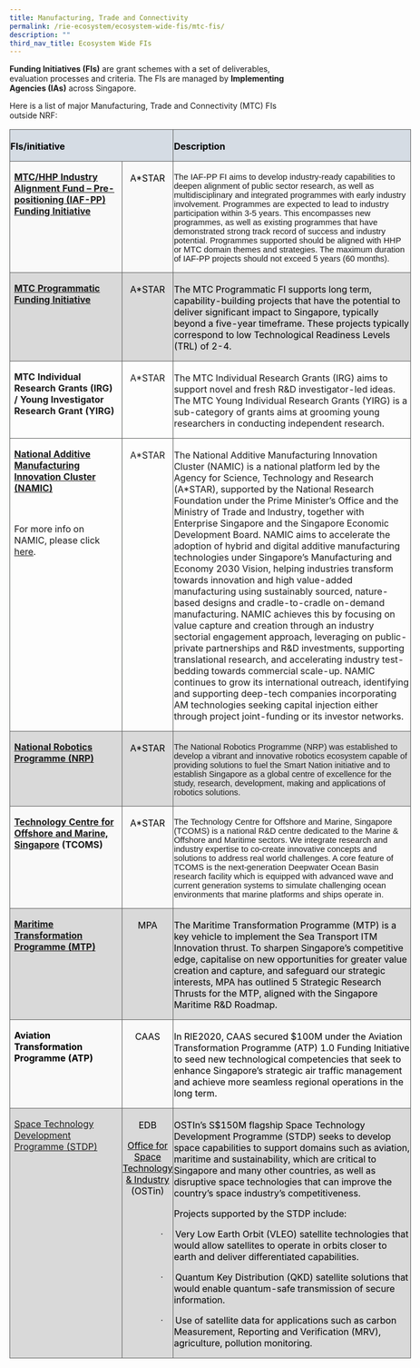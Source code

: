 ```yaml
---
title: Manufacturing, Trade and Connectivity
permalink: /rie-ecosystem/ecosystem-wide-fis/mtc-fis/
description: ""
third_nav_title: Ecosystem Wide FIs
---
```

**Funding Initiatives (FIs)** are grant schemes with a set of deliverables, evaluation processes and criteria. The FIs are managed by **Implementing Agencies (IAs)** across Singapore.

Here is a list of major Manufacturing, Trade and Connectivity (MTC) FIs outside NRF:

<table class="MsoNormalTable" border="0" cellspacing="0" cellpadding="0" width="708" style="width:531.1pt;border-collapse:collapse;mso-yfti-tbllook:1184;
 mso-padding-alt:0cm 0cm 0cm 0cm"><tbody><tr style="mso-yfti-irow:0;mso-yfti-firstrow:yes;height:13.45pt"><td width="264" colspan="2" style="width:197.95pt;border:solid #606160 1.0pt;
  background:#D5DCE4;mso-background-themecolor:text2;mso-background-themetint:
  51;padding:2.25pt .45pt 0cm .45pt;height:13.45pt"><p class="MsoNormal"><b><span style="color:black;mso-color-alt:windowtext">FIs/initiative</span></b></p></td><td width="444" style="width:333.15pt;border:solid #606160 1.0pt;border-left:
  none;mso-border-left-alt:solid #606160 1.0pt;background:#D5DCE4;mso-background-themecolor:
  text2;mso-background-themetint:51;padding:2.25pt .45pt 0cm .45pt;height:13.45pt"><p class="MsoNormal"><b><span style="color:black;mso-color-alt:windowtext">Description</span></b></p></td></tr><tr style="mso-yfti-irow:1;height:27.45pt"><td width="188" valign="top" style="width:141.25pt;border:solid #606160 1.0pt;
  border-top:none;mso-border-top-alt:solid #606160 1.0pt;background:#F9F9F9;
  padding:.75pt 5.4pt 0cm 5.4pt;height:27.45pt"><p class="MsoNormal"><span style="color:black;mso-color-alt:windowtext"><a href="https://www.a-star.edu.sg/Research/funding-opportunities/iaf-pp"><b>MTC/HHP Industry Alignment Fund – Pre-positioning (IAF-PP) Funding Initiative</b></a></span><b></b></p></td><td width="76" valign="top" style="width:2.0cm;border-top:none;border-left:none;
  border-bottom:solid #606160 1.0pt;border-right:solid #606160 1.0pt;
  mso-border-top-alt:solid #606160 1.0pt;mso-border-left-alt:solid #606160 1.0pt;
  background:#F9F9F9;padding:2.25pt .45pt 0cm .45pt;height:27.45pt"><p class="MsoNormal" align="center" style="text-align:center"><span style="color:black;mso-color-alt:windowtext">A*STAR</span></p></td><td width="444" valign="top" style="width:333.15pt;border-top:none;border-left:
  none;border-bottom:solid #606160 1.0pt;border-right:solid #606160 1.0pt;
  mso-border-top-alt:solid #606160 1.0pt;mso-border-left-alt:solid #606160 1.0pt;
  background:#F9F9F9;padding:2.25pt .45pt 0cm .45pt;height:27.45pt"><p class="Default"><span style="font-size:11.0pt;font-family:&quot;Calibri&quot;,sans-serif;
  mso-ascii-theme-font:minor-latin;mso-hansi-theme-font:minor-latin;mso-bidi-font-family:
  &quot;Times New Roman&quot;;mso-bidi-theme-font:minor-bidi">The IAF-PP FI aims to develop industry-ready capabilities to deepen alignment of public sector research, as well as multidisciplinary and integrated programmes with early industry involvement. Programmes are expected to lead to industry participation within 3-5 years. This encompasses new programmes, as well as existing programmes that have demonstrated strong track record of success and industry potential. Programmes supported should be aligned with HHP or MTC domain themes and strategies. The maximum duration of IAF-PP projects should not exceed 5 years (60 months).</span><span style="font-size:11.0pt;
  font-family:&quot;Calibri&quot;,sans-serif;mso-ascii-theme-font:minor-latin;mso-hansi-theme-font:
  minor-latin;mso-bidi-font-family:&quot;Times New Roman&quot;;mso-bidi-theme-font:minor-bidi;
  color:windowtext;mso-color-alt:windowtext"></span></p></td></tr><tr style="mso-yfti-irow:2;height:27.45pt"><td width="188" valign="top" style="width:141.25pt;border:solid #606160 1.0pt;
  border-top:none;mso-border-top-alt:solid #606160 1.0pt;background:#D9D9D9;
  mso-background-themecolor:background1;mso-background-themeshade:217;
  padding:.75pt 5.4pt 0cm 5.4pt;height:27.45pt"><p class="MsoNormal"><span style="color:black;mso-color-alt:windowtext"><a href="https://www.a-star.edu.sg/Research/funding-opportunities/ame-programmatic-funds"><b>MTC Programmatic Funding Initiative</b></a></span></p></td><td width="76" valign="top" style="width:2.0cm;border-top:none;border-left:none;
  border-bottom:solid #606160 1.0pt;border-right:solid #606160 1.0pt;
  mso-border-top-alt:solid #606160 1.0pt;mso-border-left-alt:solid #606160 1.0pt;
  background:#D9D9D9;mso-background-themecolor:background1;mso-background-themeshade:
  217;padding:2.25pt .45pt 0cm .45pt;height:27.45pt"><p class="MsoNormal" align="center" style="text-align:center"><span style="color:black;mso-color-alt:windowtext">A*STAR</span></p></td><td width="444" valign="top" style="width:333.15pt;border-top:none;border-left:
  none;border-bottom:solid #606160 1.0pt;border-right:solid #606160 1.0pt;
  mso-border-top-alt:solid #606160 1.0pt;mso-border-left-alt:solid #606160 1.0pt;
  background:#D9D9D9;mso-background-themecolor:background1;mso-background-themeshade:
  217;padding:2.25pt .45pt 0cm .45pt;height:27.45pt"><p class="MsoNormal"><span style="color:black;mso-color-alt:windowtext">The MTC Programmatic FI supports long term, capability-building projects that have the potential to deliver significant impact to Singapore, typically beyond a five-year timeframe. These projects typically correspond to low Technological Readiness Levels (TRL) of 2-4.</span></p></td></tr><tr style="mso-yfti-irow:3;height:27.45pt"><td width="188" valign="top" style="width:141.25pt;border:solid #606160 1.0pt;
  border-top:none;mso-border-top-alt:solid #606160 1.0pt;padding:.75pt 5.4pt 0cm 5.4pt;
  height:27.45pt"><p class="MsoNormal"><span class="MsoHyperlink"><b>MTC Individual Research Grants (IRG) / Young Investigator Research Grant (YIRG)</b></span></p></td><td width="76" valign="top" style="width:2.0cm;border-top:none;border-left:none;
  border-bottom:solid #606160 1.0pt;border-right:solid #606160 1.0pt;
  mso-border-top-alt:solid #606160 1.0pt;mso-border-left-alt:solid #606160 1.0pt;
  padding:2.25pt .45pt 0cm .45pt;height:27.45pt"><p class="MsoNormal" align="center" style="text-align:center">A*STAR</p></td><td width="444" valign="top" style="width:333.15pt;border-top:none;border-left:
  none;border-bottom:solid #606160 1.0pt;border-right:solid #606160 1.0pt;
  mso-border-top-alt:solid #606160 1.0pt;mso-border-left-alt:solid #606160 1.0pt;
  padding:2.25pt .45pt 0cm .45pt;height:27.45pt"><p class="MsoNormal">The MTC Individual Research Grants (IRG) aims to support novel and fresh R&amp;D investigator-led ideas. The MTC Young Individual Research Grants (YIRG) is a sub-category of grants aims at grooming young researchers in conducting independent research.</p></td></tr><tr style="mso-yfti-irow:4;height:27.45pt"><td width="188" valign="top" style="width:141.25pt;border:solid #606160 1.0pt;
  border-top:none;mso-border-top-alt:solid #606160 1.0pt;padding:.75pt 5.4pt 0cm 5.4pt;
  height:27.45pt"><p class="MsoNormal"><a href="https://namic.sg/"><b>National Additive Manufacturing Innovation Cluster (NAMIC)</b></a><span class="MsoHyperlink"><b></b></span></p><p class="MsoNormal">&nbsp;</p><p class="MsoNormal">For more info on NAMIC, please click <a href="https://www.nrf.gov.sg/programmes/translational-platforms/">here</a>.<span class="MsoHyperlink"><b></b></span></p></td><td width="76" valign="top" style="width:2.0cm;border-top:none;border-left:none;
  border-bottom:solid #606160 1.0pt;border-right:solid #606160 1.0pt;
  mso-border-top-alt:solid #606160 1.0pt;mso-border-left-alt:solid #606160 1.0pt;
  padding:2.25pt .45pt 0cm .45pt;height:27.45pt"><p class="MsoNormal" align="center" style="text-align:center">A*STAR</p></td><td width="444" valign="top" style="width:333.15pt;border-top:none;border-left:
  none;border-bottom:solid #606160 1.0pt;border-right:solid #606160 1.0pt;
  mso-border-top-alt:solid #606160 1.0pt;mso-border-left-alt:solid #606160 1.0pt;
  padding:2.25pt .45pt 0cm .45pt;height:27.45pt"><p class="MsoNormal">The National Additive Manufacturing Innovation Cluster (NAMIC) is a national platform led by the Agency for Science, Technology and Research (A*STAR), supported by the National Research Foundation under the Prime Minister’s Office and the Ministry of Trade and Industry, together with Enterprise Singapore and the Singapore Economic Development Board. NAMIC aims to accelerate the adoption of hybrid and digital additive manufacturing technologies under Singapore’s Manufacturing and Economy 2030 Vision, helping industries transform towards innovation and high value-added manufacturing using sustainably sourced, nature-based designs and cradle-to-cradle on-demand manufacturing. NAMIC achieves this by focusing on value capture and creation through an industry sectorial engagement approach, leveraging on public-private partnerships and R&amp;D investments, supporting translational research, and accelerating industry test-bedding towards commercial scale-up. NAMIC continues to grow its international outreach, identifying and supporting deep-tech companies incorporating AM technologies seeking capital injection either through project joint-funding or its investor networks.</p></td></tr><tr style="mso-yfti-irow:5;height:27.45pt"><td width="188" valign="top" style="width:141.25pt;border:solid #606160 1.0pt;
  border-top:none;mso-border-top-alt:solid #606160 1.0pt;background:#D9D9D9;
  mso-background-themecolor:background1;mso-background-themeshade:217;
  padding:.75pt 5.4pt 0cm 5.4pt;height:27.45pt"><p class="MsoNormal"><span style="color:black;mso-color-alt:windowtext"><a href="https://www.nrp.gov.sg/"><b>National Robotics Programme</b></a><a href="https://www.nrp.gov.sg/"><b> (NRP)</b></a></span></p></td><td width="76" valign="top" style="width:2.0cm;border-top:none;border-left:none;
  border-bottom:solid #606160 1.0pt;border-right:solid #606160 1.0pt;
  mso-border-top-alt:solid #606160 1.0pt;mso-border-left-alt:solid #606160 1.0pt;
  background:#D9D9D9;mso-background-themecolor:background1;mso-background-themeshade:
  217;padding:2.25pt .45pt 0cm .45pt;height:27.45pt"><p class="MsoNormal" align="center" style="text-align:center"><span style="color:black;mso-color-alt:windowtext">A*STAR</span></p></td><td width="444" valign="top" style="width:333.15pt;border-top:none;border-left:
  none;border-bottom:solid #606160 1.0pt;border-right:solid #606160 1.0pt;
  mso-border-top-alt:solid #606160 1.0pt;mso-border-left-alt:solid #606160 1.0pt;
  background:#D9D9D9;mso-background-themecolor:background1;mso-background-themeshade:
  217;padding:2.25pt .45pt 0cm .45pt;height:27.45pt"><p class="Default"><span style="font-size:11.0pt;font-family:&quot;Calibri&quot;,sans-serif;
  mso-ascii-theme-font:minor-latin;mso-hansi-theme-font:minor-latin;mso-bidi-font-family:
  &quot;Times New Roman&quot;;mso-bidi-theme-font:minor-bidi">The National Robotics Programme (NRP) was established to develop a vibrant and innovative robotics ecosystem capable of providing solutions to fuel the Smart Nation initiative and to establish Singapore as a global centre of excellence for the study, research, development, making and applications of robotics solutions.</span></p></td></tr><tr style="mso-yfti-irow:6;height:27.45pt"><td width="188" valign="top" style="width:141.25pt;border:solid #606160 1.0pt;
  border-top:none;mso-border-top-alt:solid #606160 1.0pt;background:#F9F9F9;
  padding:.75pt 5.4pt 0cm 5.4pt;height:27.45pt"><p class="MsoNormal"><span style="color:black;mso-color-alt:windowtext"><a href="https://www.tcoms.sg/"><b>Technology Centre for Offshore and Marine, Singapore</b></a></span><span class="MsoHyperlink"><b> (TCOMS)</b></span></p></td><td width="76" valign="top" style="width:2.0cm;border-top:none;border-left:none;
  border-bottom:solid #606160 1.0pt;border-right:solid #606160 1.0pt;
  mso-border-top-alt:solid #606160 1.0pt;mso-border-left-alt:solid #606160 1.0pt;
  background:#F9F9F9;padding:2.25pt .45pt 0cm .45pt;height:27.45pt"><p class="MsoNormal" align="center" style="text-align:center"><span style="color:black;mso-color-alt:windowtext">A*STAR</span></p></td><td width="444" valign="top" style="width:333.15pt;border-top:none;border-left:
  none;border-bottom:solid #606160 1.0pt;border-right:solid #606160 1.0pt;
  mso-border-top-alt:solid #606160 1.0pt;mso-border-left-alt:solid #606160 1.0pt;
  background:#F9F9F9;padding:2.25pt .45pt 0cm .45pt;height:27.45pt"><p class="Default"><span style="font-size:11.0pt;font-family:&quot;Calibri&quot;,sans-serif;
  mso-ascii-theme-font:minor-latin;mso-hansi-theme-font:minor-latin;mso-bidi-font-family:
  &quot;Times New Roman&quot;;mso-bidi-theme-font:minor-bidi">The&nbsp;Technology Centre for Offshore and Marine, Singapore (TCOMS)&nbsp;is a national R&amp;D centre dedicated to the Marine &amp; Offshore and Maritime sectors. We integrate research and industry expertise to co-create innovative concepts and solutions to address real world challenges. A core feature of TCOMS is the next-generation Deepwater Ocean Basin research facility which is equipped with advanced wave and current generation systems to simulate challenging ocean environments that marine platforms and ships operate in.</span><span style="font-size:11.0pt;font-family:&quot;Calibri&quot;,sans-serif;mso-ascii-theme-font:
  minor-latin;mso-hansi-theme-font:minor-latin;mso-bidi-font-family:&quot;Times New Roman&quot;;
  mso-bidi-theme-font:minor-bidi;color:windowtext;mso-color-alt:windowtext"></span></p></td></tr><tr style="mso-yfti-irow:7;height:27.45pt"><td width="188" valign="top" style="width:141.25pt;border:solid #606160 1.0pt;
  border-top:none;mso-border-top-alt:solid #606160 1.0pt;background:#D9D9D9;
  mso-background-themecolor:background1;mso-background-themeshade:217;
  padding:.75pt 5.4pt 0cm 5.4pt;height:27.45pt"><p class="MsoNormal"><span style="color:black;mso-color-alt:windowtext"><a href="https://www.mpa.gov.sg/maritime-singapore/innovation-and-r-d/maritime-innovation-ecosystem/maritime-transformation-programme"><b>Maritime</b> <b>Transformation</b> <b>Programme (MTP)</b></a></span></p></td><td width="76" valign="top" style="width:2.0cm;border-top:none;border-left:none;
  border-bottom:solid #606160 1.0pt;border-right:solid #606160 1.0pt;
  mso-border-top-alt:solid #606160 1.0pt;mso-border-left-alt:solid #606160 1.0pt;
  background:#D9D9D9;mso-background-themecolor:background1;mso-background-themeshade:
  217;padding:2.25pt .45pt 0cm .45pt;height:27.45pt"><p class="MsoNormal" align="center" style="text-align:center"><span style="color:black;mso-color-alt:windowtext">MPA</span></p></td><td width="444" valign="top" style="width:333.15pt;border-top:none;border-left:
  none;border-bottom:solid #606160 1.0pt;border-right:solid #606160 1.0pt;
  mso-border-top-alt:solid #606160 1.0pt;mso-border-left-alt:solid #606160 1.0pt;
  background:#D9D9D9;mso-background-themecolor:background1;mso-background-themeshade:
  217;padding:2.25pt .45pt 0cm .45pt;height:27.45pt"><p class="MsoNormal"><span style="color:black;mso-color-alt:windowtext">The Maritime Transformation Programme (MTP) is a key vehicle to implement the Sea Transport ITM Innovation thrust. To sharpen Singapore’s competitive edge, capitalise on new opportunities for greater value creation and capture, and safeguard our strategic interests, MPA has outlined 5 Strategic Research Thrusts for the MTP, aligned with the Singapore Maritime R&amp;D Roadmap.</span></p></td></tr><tr style="mso-yfti-irow:8;height:27.45pt"><td width="188" valign="top" style="width:141.25pt;border:solid #606160 1.0pt;
  border-top:none;mso-border-top-alt:solid #606160 1.0pt;background:#F9F9F9;
  padding:.75pt 5.4pt 0cm 5.4pt;height:27.45pt"><p class="MsoNormal"><b><span style="color:black;mso-color-alt:windowtext">Aviation Transformation Programme (ATP)</span></b></p></td><td width="76" valign="top" style="width:2.0cm;border-top:none;border-left:none;
  border-bottom:solid #606160 1.0pt;border-right:solid #606160 1.0pt;
  mso-border-top-alt:solid #606160 1.0pt;mso-border-left-alt:solid #606160 1.0pt;
  background:#F9F9F9;padding:2.25pt .45pt 0cm .45pt;height:27.45pt"><p class="MsoNormal" align="center" style="text-align:center"><span style="color:black;mso-color-alt:windowtext">CAAS</span></p></td><td width="444" valign="top" style="width:333.15pt;border-top:none;border-left:
  none;border-bottom:solid #606160 1.0pt;border-right:solid #606160 1.0pt;
  mso-border-top-alt:solid #606160 1.0pt;mso-border-left-alt:solid #606160 1.0pt;
  background:#F9F9F9;padding:2.25pt .45pt 0cm .45pt;height:27.45pt"><p class="MsoNormal"><span style="mso-bidi-font-family:Arial;color:black;
  mso-color-alt:windowtext">In RIE2020, CAAS secured $100M under the Aviation Transformation Programme (ATP) 1.0 Funding Initiative to seed new technological competencies that seek to enhance Singapore’s strategic air traffic management and achieve more seamless regional operations in the long term.</span></p></td></tr><tr style="mso-yfti-irow:9;mso-yfti-lastrow:yes;height:27.45pt"><td width="188" valign="top" style="width:141.25pt;border:solid #606160 1.0pt;
  border-top:none;mso-border-top-alt:solid #606160 1.0pt;background:#D9D9D9;
  mso-background-themecolor:background1;mso-background-themeshade:217;
  padding:.75pt 5.4pt 0cm 5.4pt;height:27.45pt"><p class="MsoNormal"><span style="color:black;mso-color-alt:windowtext"><a href="https://www.space.gov.sg/resources/stdp/">Space Technology Development Programme (STDP)</a></span></p></td><td width="76" valign="top" style="width:2.0cm;border-top:none;border-left:none;
  border-bottom:solid #606160 1.0pt;border-right:solid #606160 1.0pt;
  mso-border-top-alt:solid #606160 1.0pt;mso-border-left-alt:solid #606160 1.0pt;
  background:#D9D9D9;mso-background-themecolor:background1;mso-background-themeshade:
  217;padding:2.25pt .45pt 0cm .45pt;height:27.45pt"><p class="MsoNormal" align="center" style="text-align:center"><span style="color:black;mso-color-alt:windowtext">EDB</span></p><p class="MsoNormal" align="center" style="text-align:center"><span style="color:black;mso-color-alt:windowtext"><a href="https://www.space.gov.sg/"><span style="color:black;mso-color-alt:windowtext;
  text-decoration:none;text-underline:none">Office for Space Technology &amp; Industry</span></a> (OSTin)</span></p></td><td width="444" valign="top" style="width:333.15pt;border-top:none;border-left:
  none;border-bottom:solid #606160 1.0pt;border-right:solid #606160 1.0pt;
  mso-border-top-alt:solid #606160 1.0pt;mso-border-left-alt:solid #606160 1.0pt;
  background:#D9D9D9;mso-background-themecolor:background1;mso-background-themeshade:
  217;padding:2.25pt .45pt 0cm .45pt;height:27.45pt"><p class="MsoNormal"><span style="mso-bidi-font-family:Arial;color:black;
  mso-color-alt:windowtext">OSTIn’s S$150M flagship Space Technology Development Programme (STDP) seeks to develop space capabilities to support domains such as aviation, maritime and sustainability, which are critical to Singapore and many other countries, as well as disruptive space technologies that can improve the country’s space industry’s competitiveness.</span><span style="mso-bidi-font-family:Arial"></span></p><p class="MsoNormal"><span style="mso-bidi-font-family:Arial;color:black;
  mso-color-alt:windowtext">Projects supported by the STDP include:</span><span style="mso-bidi-font-family:Arial"></span></p><p class="MsoListParagraphCxSpFirst" style="text-indent:-18.0pt;mso-list:l0 level1 lfo1"><span style="font-family:Symbol;mso-fareast-font-family:Symbol;mso-bidi-font-family:
  Symbol"><span style="mso-list:Ignore">·<span style="font:7.0pt &quot;Times New Roman&quot;">&nbsp;&nbsp;&nbsp;&nbsp;&nbsp;&nbsp;&nbsp;&nbsp; </span></span></span><span style="mso-bidi-font-family:Arial;
  color:black;mso-color-alt:windowtext">Very Low Earth Orbit (VLEO) satellite technologies that would allow satellites to operate in orbits closer to earth and deliver differentiated capabilities.</span><span style="mso-bidi-font-family:
  Arial"></span></p><p class="MsoListParagraphCxSpMiddle" style="text-indent:-18.0pt;mso-list:l0 level1 lfo1"><span style="font-family:Symbol;mso-fareast-font-family:Symbol;mso-bidi-font-family:
  Symbol"><span style="mso-list:Ignore">·<span style="font:7.0pt &quot;Times New Roman&quot;">&nbsp;&nbsp;&nbsp;&nbsp;&nbsp;&nbsp;&nbsp;&nbsp; </span></span></span><span style="mso-bidi-font-family:Arial;
  color:black;mso-color-alt:windowtext">Quantum Key Distribution (QKD) satellite solutions that would enable quantum-safe transmission of secure information.</span><span style="mso-bidi-font-family:Arial"></span></p><p class="MsoListParagraphCxSpLast" style="text-indent:-18.0pt;mso-list:l0 level1 lfo1"><span style="font-family:Symbol;mso-fareast-font-family:Symbol;mso-bidi-font-family:
  Symbol"><span style="mso-list:Ignore">·<span style="font:7.0pt &quot;Times New Roman&quot;">&nbsp;&nbsp;&nbsp;&nbsp;&nbsp;&nbsp;&nbsp;&nbsp; </span></span></span><span style="mso-bidi-font-family:Arial;
  color:black;mso-color-alt:windowtext">Use of satellite data for applications such as carbon Measurement, Reporting and Verification (MRV), agriculture, pollution monitoring.</span><span style="mso-bidi-font-family:Arial"></span></p></td></tr></tbody></table>